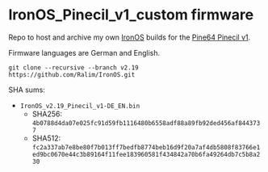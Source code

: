 # IronOS_Pinecil_v1_custom firmware

Repo to host and archive my own [IronOS](https://github.com/Ralim/IronOS) builds for the [Pine64 Pinecil v1](https://wiki.pine64.org/wiki/Pinecil).

Firmware languages are German and English.

```
git clone --recursive --branch v2.19 https://github.com/Ralim/IronOS.git
```

SHA sums:
- `IronOS_v2.19_Pinecil_v1-DE_EN.bin`
    - SHA256: `4b0788d4da07e025fc91d59fb1116480b6558adf88a89fb92ded456af8443737`
    - SHA512: `fc2a337ab7e8be80f7b013ff7bedfb8774beb16d9f20a7af4db5808f83766e1ed9bc0670e44c3b89164f11fee183960581f434842a70b6fa49264db7c5b8a230`
